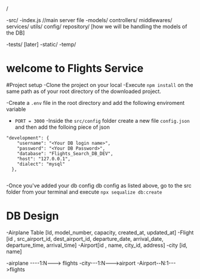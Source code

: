 /

-src/
    -index.js //main server file
    -models/
    controllers/
    middlewares/
    services/
    utils/
    config/
    repository/  [how we will be handling the models of the DB]

    
-tests/  [later]
-static/
-temp/



# welcome to Flights Service

#Project setup
-Clone the project on your local
-Execute `npm install` on the same path as of your root directory of the downloaded project.

-Create a `.env` file in the root directory and add the following enviroment variable
- `PORT = 3000`
-Inside the `src/config` folder create a new file `config.json` and then add the folloing piece of json

```
"development": {
    "username": "<Your DB login name>",
    "password": "<Your DB Password>",
    "database": "Flights_Search_DB_DEV",
    "host": "127.0.0.1",
    "dialect": "mysql"
  },
 

```

-Once you've added your db config db config as listed above, go to the src folder from your terminal and execute `npx sequalize db:create`

# DB Design
-Airplane Table [Id, model_number, capacity, created_at, updated_at]
-Flight [id , src_airport_id, dest_airport_id, departure_date, arrival_date, departure_time, arrival_time]
-Airport[id , name, city_id, address]
-city [id, name]

-airplane ----1:N---> flights
-city---1:N--->airport
-Airport--N:1--->flights